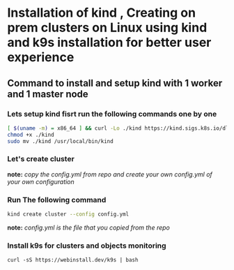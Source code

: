 # Installation of kind , Creating on prem clusters on Linux using kind and k9s installation for better user experience


## Command to install and setup kind with 1 worker and 1 master node

### Lets setup kind fisrt run the following commands one by one
```bash
[ $(uname -m) = x86_64 ] && curl -Lo ./kind https://kind.sigs.k8s.io/dl/v0.24.0/kind-linux-amd64
chmod +x ./kind
sudo mv ./kind /usr/local/bin/kind
```

### Let's create cluster
**note:** _copy the config.yml from repo and create your own config.yml of your own configuration_

### Run The following command
```bash
kind create cluster --config config.yml
```
**note:** _config.yml is the file that you copied from the repo_

### Install k9s for clusters and objects monitoring
```curl -sS https://webinstall.dev/k9s | bash```
